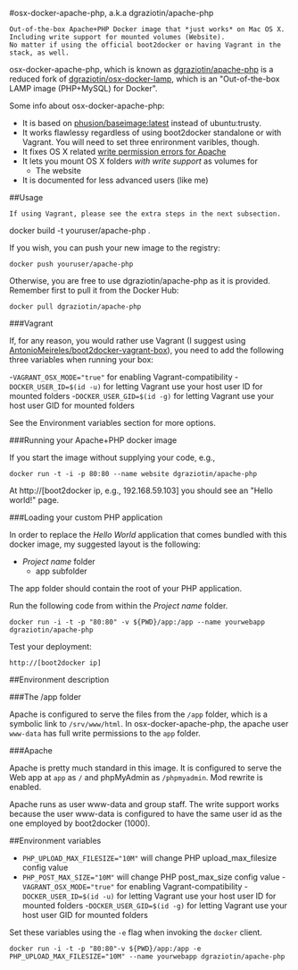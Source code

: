 #osx-docker-apache-php, a.k.a dgraziotin/apache-php
    
    Out-of-the-box Apache+PHP Docker image that *just works* on Mac OS X. 
    Including write support for mounted volumes (Website).
    No matter if using the official boot2docker or having Vagrant in the stack, as well.

osx-docker-apache-php, which is known as 
[dgraziotin/apache-php](https://registry.hub.docker.com/u/dgraziotin/apache-php/) 
is a reduced fork of 
[dgraziotin/osx-docker-lamp](https://github.com/dgraziotin/osx-docker-lamp), 
which is an "Out-of-the-box LAMP image (PHP+MySQL) for Docker". 

Some info about osx-docker-apache-php:

- It is based on [phusion/baseimage:latest](http://phusion.github.io/baseimage-docker/)
  instead of ubuntu:trusty.
- It works flawlessy regardless of using boot2docker standalone or with Vagrant. You will need to set three enrironment varibles, though.
- It fixes OS X related [write permission errors for Apache](https://github.com/boot2docker/boot2docker/issues/581)
- It lets you mount OS X folders *with write support* as volumes for
  - The website
- It is documented for less advanced users (like me)


##Usage

    If using Vagrant, please see the extra steps in the next subsection.

docker build -t youruser/apache-php .

If you wish, you can push your new image to the registry:

    docker push youruser/apache-php

Otherwise, you are free to use dgraziotin/apache-php as it is provided. Remember first
to pull it from the Docker Hub:

    docker pull dgraziotin/apache-php

###Vagrant

If, for any reason, you would rather use Vagrant (I suggest using [AntonioMeireles/boot2docker-vagrant-box](https://github.com/AntonioMeireles/boot2docker-vagrant-box)), you need to add the following three variables when running your box:

-`VAGRANT_OSX_MODE="true"` for enabling Vagrant-compatibility
-`DOCKER_USER_ID=$(id -u)` for letting Vagrant use your host user ID for mounted folders
-`DOCKER_USER_GID=$(id -g)` for letting Vagrant use your host user GID for mounted folders

See the Environment variables section for more options.


###Running your Apache+PHP docker image

If you start the image without supplying your code, e.g.,

    docker run -t -i -p 80:80 --name website dgraziotin/apache-php

At http://[boot2docker ip, e.g., 192.168.59.103] you should see an 
"Hello world!" page.


###Loading your custom PHP application

In order to replace the _Hello World_ application that comes bundled with this 
docker image, my suggested layout is the following:

- _Project name_ folder
  - app subfolder

The app folder should contain the root of your PHP application.

Run the following code from within the _Project name_ folder.

    docker run -i -t -p "80:80" -v ${PWD}/app:/app --name yourwebapp dgraziotin/apache-php

Test your deployment:

    http://[boot2docker ip]


##Environment description


###The /app folder

Apache is configured to serve the files from the `/app` folder, which is a symbolic
link to `/srv/www/html`. In osx-docker-apache-php, the apache user `www-data` 
has full write permissions to the `app` folder.

###Apache

Apache is pretty much standard in this image. It is configured to serve the Web app
at `app` as `/` and phpMyAdmin as `/phpmyadmin`. Mod rewrite is enabled.

Apache runs as user www-data and group staff. The write support works because the
user www-data is configured to have the same user id as the one employed by boot2docker (1000).

##Environment variables

- `PHP_UPLOAD_MAX_FILESIZE="10M"` will change PHP upload_max_filesize config value
- `PHP_POST_MAX_SIZE="10M"` will change PHP post_max_size config value
-`VAGRANT_OSX_MODE="true"` for enabling Vagrant-compatibility
-`DOCKER_USER_ID=$(id -u)` for letting Vagrant use your host user ID for mounted folders
-`DOCKER_USER_GID=$(id -g)` for letting Vagrant use your host user GID for mounted folders

Set these variables using the `-e` flag when invoking the `docker` client.

    docker run -i -t -p "80:80"-v ${PWD}/app:/app -e PHP_UPLOAD_MAX_FILESIZE="10M" --name yourwebapp dgraziotin/apache-php